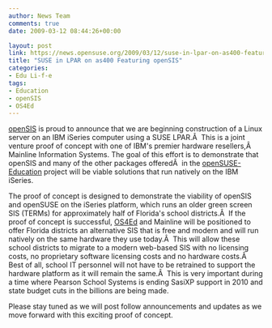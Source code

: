 ```yaml
---
author: News Team
comments: true
date: 2009-03-12 08:44:26+00:00

layout: post
link: https://news.opensuse.org/2009/03/12/suse-in-lpar-on-as400-featuring-opensis/
title: "SUSE in LPAR on as400 Featuring openSIS"
categories:
- Edu Li-f-e
tags:
- Education
- openSIS
- OS4Ed
---
```

[openSIS](http://opensis.com/) is proud to announce that we are beginning construction of a Linux server on an IBM iSeries computer using a SUSE LPAR.Â  This is a joint venture proof of concept with one of IBM's premier hardware resellers,Â  Mainline Information Systems. The goal of this effort is to demonstrate that openSIS and many of the other packages offeredÂ  in the [openSUSE-Education](http://education.opensuse.org) project will be viable solutions that run natively on the IBM iSeries.

The proof of concept is designed to demonstrate the viability of openSIS and openSUSE on the iSeries platform, which runs an older green screen SIS (TERMs) for approximately half of Florida's school districts.Â  If the proof of concept is successful, [OS4Ed](http://www.os4ed.com) and Mainline will be positioned to offer Florida districts an alternative SIS that is free and modern and will run natively on the same hardware they use today.Â  This will allow these school districts to migrate to a modern web-based SIS with no licensing costs, no proprietary software licensing costs and no hardware costs.Â  Best of all, school IT personnel will not have to be retrained to support the hardware platform as it will remain the same.Â  This is very important during a time where Pearson School Systems is ending SasiXP support in 2010 and state budget cuts in the billions are being made.

Please stay tuned as we will post follow announcements and updates as we move forward with this exciting proof of concept.		
